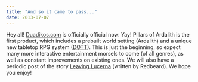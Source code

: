 ```yaml
---
title: "And so it came to pass..."
date: 2013-07-07
---
```

Hey all! [Duadikos.com](../) is officially official now. Yay! Pillars of Ardalith is the first product, which includes a prebuilt world setting (Ardalith) and a unique new tabletop RPG system ([DOTT](../dott/)). This is just the beginning, so expect many more interactive entertainment morsels to come (of all genres), as well as constant improvements on existing ones. We will also have a periodic post of the story [Leaving Lucerna](../dott/pillars/leaving_lucerna) (written by Redbeard). We hope you enjoy!
